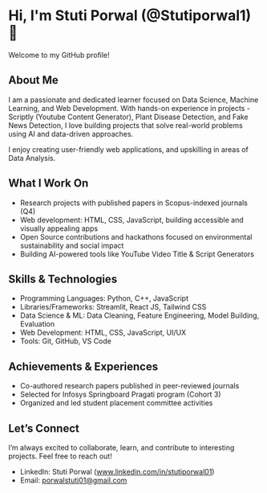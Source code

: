# Hi, I'm Stuti Porwal (@Stutiporwal1) 👋

Welcome to my GitHub profile!


## About Me

I am a passionate and dedicated learner focused on Data Science, Machine Learning, and Web Development. With hands-on experience in projects - Scriptly (Youtube Content Generator), Plant Disease Detection, and Fake News Detection, I love building projects that solve real-world problems using AI and data-driven approaches.

I enjoy creating user-friendly web applications, and upskilling in areas of Data Analysis.


## What I Work On

- Research projects with published papers in Scopus-indexed journals (Q4)   
- Web development: HTML, CSS, JavaScript, building accessible and visually appealing apps  
- Open Source contributions and hackathons focused on environmental sustainability and social impact  
- Building AI-powered tools like YouTube Video Title & Script Generators  


## Skills & Technologies

- Programming Languages: Python, C++, JavaScript  
- Libraries/Frameworks: Streamlit, React JS, Tailwind CSS 
- Data Science & ML: Data Cleaning, Feature Engineering, Model Building, Evaluation  
- Web Development: HTML, CSS, JavaScript, UI/UX   
- Tools: Git, GitHub, VS Code


## Achievements & Experiences

- Co-authored research papers published in peer-reviewed journals  
- Selected for Infosys Springboard Pragati program (Cohort 3)  
- Organized and led student placement committee activities  


## Let’s Connect

I’m always excited to collaborate, learn, and contribute to interesting projects. Feel free to reach out!

- LinkedIn: Stuti Porwal (www.linkedin.com/in/stutiporwal01)  
- Email: porwalstuti01@gmail.com 




